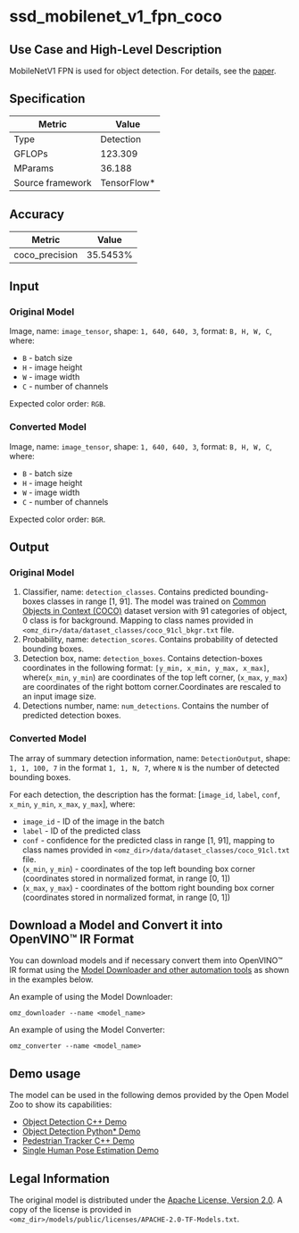 # ssd_mobilenet_v1_fpn_coco

## Use Case and High-Level Description

MobileNetV1 FPN is used for object detection. For details, see the [paper](https://arxiv.org/abs/1807.03284).

## Specification

| Metric            | Value         |
|-------------------|---------------|
| Type              | Detection     |
| GFLOPs            | 123.309       |
| MParams           | 36.188        |
| Source framework  | TensorFlow\*  |

## Accuracy

| Metric         | Value   |
| -------------- | ------- |
| coco_precision | 35.5453%|

## Input

### Original Model

Image, name: `image_tensor`, shape: `1, 640, 640, 3`, format: `B, H, W, C`, where:

- `B` - batch size
- `H` - image height
- `W` - image width
- `C` - number of channels

Expected color order: `RGB`.

### Converted Model

Image, name: `image_tensor`, shape: `1, 640, 640, 3`, format: `B, H, W, C`, where:

- `B` - batch size
- `H` - image height
- `W` - image width
- `C` - number of channels

Expected color order: `BGR`.

## Output

### Original Model

1. Classifier, name: `detection_classes`. Contains predicted bounding-boxes classes in range [1, 91]. The model was trained on [Common Objects in Context (COCO)](https://cocodataset.org/#home) dataset version with 91 categories of object, 0 class is for background. Mapping to class names provided in `<omz_dir>/data/dataset_classes/coco_91cl_bkgr.txt` file.
2. Probability, name: `detection_scores`. Contains probability of detected bounding boxes.
3. Detection box, name: `detection_boxes`. Contains detection-boxes coordinates in the following format: `[y_min, x_min, y_max, x_max]`, where(`x_min`, `y_min`) are coordinates of the top left corner, (`x_max`, `y_max`) are coordinates of the right bottom corner.Coordinates are rescaled to an input image size.
4. Detections number, name: `num_detections`. Contains the number of predicted detection boxes.

### Converted Model

The array of summary detection information, name: `DetectionOutput`, shape: `1, 1, 100, 7` in the format `1, 1, N, 7`, where `N` is the number of detected
bounding boxes.

For each detection, the description has the format:
[`image_id`, `label`, `conf`, `x_min`, `y_min`, `x_max`, `y_max`], where:

- `image_id` - ID of the image in the batch
- `label` - ID of the predicted class
- `conf` - confidence for the predicted class in range [1, 91], mapping to class names provided in `<omz_dir>/data/dataset_classes/coco_91cl.txt` file.
- (`x_min`, `y_min`) - coordinates of the top left bounding box corner (coordinates stored in normalized format, in range [0, 1])
- (`x_max`, `y_max`) - coordinates of the bottom right bounding box corner  (coordinates stored in normalized format, in range [0, 1])

## Download a Model and Convert it into OpenVINO™ IR Format

You can download models and if necessary convert them into OpenVINO™ IR format using the [Model Downloader and other automation tools](../../../tools/model_tools/README.md) as shown in the examples below.

An example of using the Model Downloader:
```
omz_downloader --name <model_name>
```

An example of using the Model Converter:
```
omz_converter --name <model_name>
```

## Demo usage

The model can be used in the following demos provided by the Open Model Zoo to show its capabilities:

* [Object Detection C++ Demo](../../../demos/object_detection_demo/cpp/README.md)
* [Object Detection Python\* Demo](../../../demos/object_detection_demo/python/README.md)
* [Pedestrian Tracker C++ Demo](../../../demos/pedestrian_tracker_demo/cpp/README.md)
* [Single Human Pose Estimation Demo](../../../demos/single_human_pose_estimation_demo/python/README.md)

## Legal Information

The original model is distributed under the
[Apache License, Version 2.0](https://raw.githubusercontent.com/tensorflow/models/master/LICENSE).
A copy of the license is provided in `<omz_dir>/models/public/licenses/APACHE-2.0-TF-Models.txt`.
